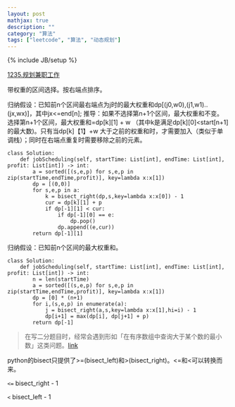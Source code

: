 ```yaml
---
layout: post
mathjax: true
description: ""
category: "算法"
tags: ["leetcode", "算法", "动态规划"]
---
```

{% include JB/setup %}

[1235.规划兼职工作](https://leetcode.cn/problems/maximum-profit-in-job-scheduling/description/?envType=daily-question&envId=2024-05-04)

带权重的区间选择。按右端点排序。

归纳假设：已知前n个区间最右端点为j时的最大权重和dp[(j0,w0),(j1,w1)..(jx,wx)]，其中jx<=end[n];
推导：如果不选择第n+1个区间，最大权重和不变。选择第n+1个区间，最大权重和=dp[k][1] + w （其中k是满足dp[k][0]<start[n+1]的最大数)。只有当dp[k]【1】+w 大于之前的权重和时，才需要加入（类似于单调栈）；同时在右端点重复时需要移除之前的元素。
```
class Solution:
    def jobScheduling(self, startTime: List[int], endTime: List[int], profit: List[int]) -> int:
        a = sorted([(s,e,p) for s,e,p in zip(startTime,endTime,profit)], key=lambda x:x[1])
        dp = [(0,0)]
        for s,e,p in a:
            k = bisect_right(dp,s,key=lambda x:x[0]) - 1
            cur = dp[k][1] + p
            if dp[-1][1] < cur:
                if dp[-1][0] == e:
                    dp.pop()
                dp.append((e,cur))
        return dp[-1][1]
```

归纳假设：已知前n个区间的最大权重和。
```
class Solution:
    def jobScheduling(self, startTime: List[int], endTime: List[int], profit: List[int]) -> int:
        n = len(startTime)
        a = sorted([(s,e,p) for s,e,p in zip(startTime,endTime,profit)], key=lambda x:x[1])
        dp = [0] * (n+1)
        for i,(s,e,p) in enumerate(a):
            j = bisect_right(a,s,key=lambda x:x[1],hi=i) - 1
            dp[i+1] = max(dp[i], dp[j+1] + p)
        return dp[-1]
```

> 在写二分题目时，经常会遇到形如「在有序数组中查询大于某个数的最小数」这类问题。[link](https://leetcode.cn/problems/maximum-profit-in-job-scheduling/solutions/1913089/dong-tai-gui-hua-er-fen-cha-zhao-you-hua-zkcg/?envType=daily-question&envId=2024-05-04)

python的bisect只提供了>=(bisect_left)和>(bisect_right)。<=和<可以转换而来。

`<=` bisect_right - 1

`<`  bisect_left - 1